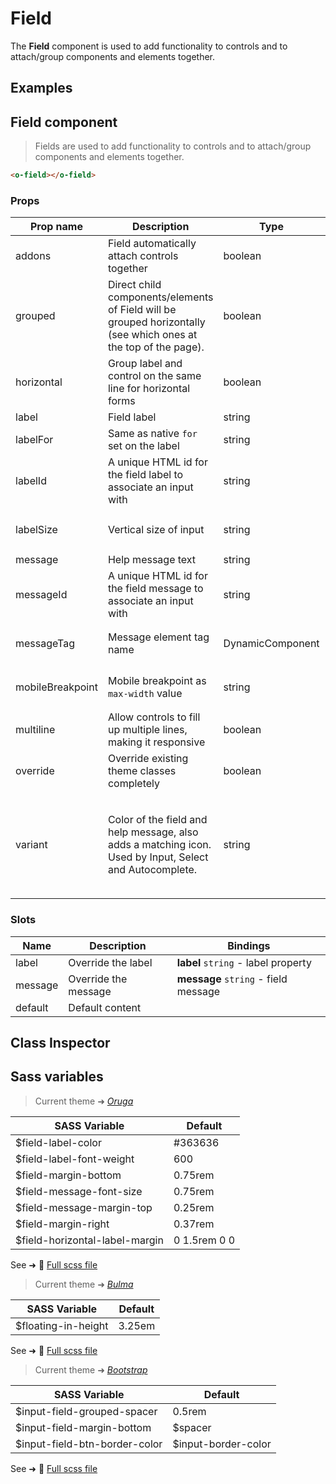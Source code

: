 # Field

<div class="vp-doc">

The **Field** component is used to add functionality to controls and to attach/group components and elements together.

</div>

<div class="vp-example">

## Examples

<example-field />

</div>

<div class="vp-doc">

## Field component

> Fields are used to add functionality to controls and to attach/group components and elements together.

```html
<o-field></o-field>
```

### Props

| Prop name        | Description                                                                                                         | Type             | Values                                                                          | Default                                                                                                                                                     |
| ---------------- | ------------------------------------------------------------------------------------------------------------------- | ---------------- | ------------------------------------------------------------------------------- | ----------------------------------------------------------------------------------------------------------------------------------------------------------- |
| addons           | Field automatically attach controls together                                                                        | boolean          | -                                                                               | <code style='white-space: nowrap; padding: 0;'>false</code>                                                                                                 |
| grouped          | Direct child components/elements of Field will be grouped horizontally<br/>(see which ones at the top of the page). | boolean          | -                                                                               | <code style='white-space: nowrap; padding: 0;'>false</code>                                                                                                 |
| horizontal       | Group label and control on the same line for horizontal forms                                                       | boolean          | -                                                                               | <code style='white-space: nowrap; padding: 0;'>false</code>                                                                                                 |
| label            | Field label                                                                                                         | string           | -                                                                               |                                                                                                                                                             |
| labelFor         | Same as native `for` set on the label                                                                               | string           | -                                                                               |                                                                                                                                                             |
| labelId          | A unique HTML id for the field label to associate an input with                                                     | string           | -                                                                               | <code style='white-space: nowrap; padding: 0;'>useId()</code>                                                                                               |
| labelSize        | Vertical size of input                                                                                              | string           | `small`, `medium`, `large`                                                      | <div><small>From <b>config</b>:</small></div><code style='white-space: nowrap; padding: 0;'>field: {<br>&nbsp;&nbsp;labelsize: undefined<br>}</code>        |
| message          | Help message text                                                                                                   | string           | -                                                                               |                                                                                                                                                             |
| messageId        | A unique HTML id for the field message to associate an input with                                                   | string           | -                                                                               | <code style='white-space: nowrap; padding: 0;'>useId()</code>                                                                                               |
| messageTag       | Message element tag name                                                                                            | DynamicComponent | -                                                                               | <div><small>From <b>config</b>:</small></div><code style='white-space: nowrap; padding: 0;'>field: {<br>&nbsp;&nbsp;messageTag: "p"<br>}</code>             |
| mobileBreakpoint | Mobile breakpoint as `max-width` value                                                                              | string           | -                                                                               | <div><small>From <b>config</b>:</small></div><code style='white-space: nowrap; padding: 0;'>field: {<br>&nbsp;&nbsp;mobileBreakpoint: undefined<br>}</code> |
| multiline        | Allow controls to fill up multiple lines, making it responsive                                                      | boolean          | -                                                                               | <code style='white-space: nowrap; padding: 0;'>false</code>                                                                                                 |
| override         | Override existing theme classes completely                                                                          | boolean          | -                                                                               |                                                                                                                                                             |
| variant          | Color of the field and help message, also adds a matching icon.<br/>Used by Input, Select and Autocomplete.         | string           | `primary`, `info`, `success`, `warning`, `danger`, `and any other custom color` |                                                                                                                                                             |

### Slots

| Name    | Description          | Bindings                             |
| ------- | -------------------- | ------------------------------------ |
| label   | Override the label   | **label** `string` - label property  |
| message | Override the message | **message** `string` - field message |
| default | Default content      |                                      |

</div>

<div class="vp-example">

## Class Inspector

<inspector-field-viewer />

</div>

<div class="vp-doc">

## Sass variables

<div class="theme-oruga">

> Current theme ➜ _[Oruga](https://github.com/oruga-ui/theme-oruga)_

| SASS Variable                  | Default      |
| ------------------------------ | ------------ |
| $field-label-color             | #363636      |
| $field-label-font-weight       | 600          |
| $field-margin-bottom           | 0.75rem      |
| $field-message-font-size       | 0.75rem      |
| $field-message-margin-top      | 0.25rem      |
| $field-margin-right            | 0.37rem      |
| $field-horizontal-label-margin | 0 1.5rem 0 0 |

See ➜ 📄 [Full scss file](https://github.com/oruga-ui/theme-oruga/tree/main/src/assets/scss/components/_field.scss)

</div>
<div class="theme-bulma">

> Current theme ➜ _[Bulma](https://github.com/oruga-ui/theme-bulma)_

| SASS Variable       | Default |
| ------------------- | ------- |
| $floating-in-height | 3.25em  |

See ➜ 📄 [Full scss file](https://github.com/oruga-ui/theme-bulma/tree/main/src/assets/scss/components/_field.scss)

</div>
<div class="theme-bootstrap">

> Current theme ➜ _[Bootstrap](https://github.com/oruga-ui/theme-bootstrap)_

| SASS Variable                 | Default             |
| ----------------------------- | ------------------- |
| $input-field-grouped-spacer   | 0.5rem              |
| $input-field-margin-bottom    | $spacer             |
| $input-field-btn-border-color | $input-border-color |

See ➜ 📄 [Full scss file](https://github.com/oruga-ui/theme-bootstrap/tree/main/src/assets/scss/components/_field.scss)

</div>

</div>
